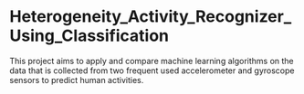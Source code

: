 # Heterogeneity_Activity_Recognizer_Using_Classification
This project aims to apply and compare machine learning algorithms on the data that is collected from two frequent used accelerometer and gyroscope sensors to predict human activities.
